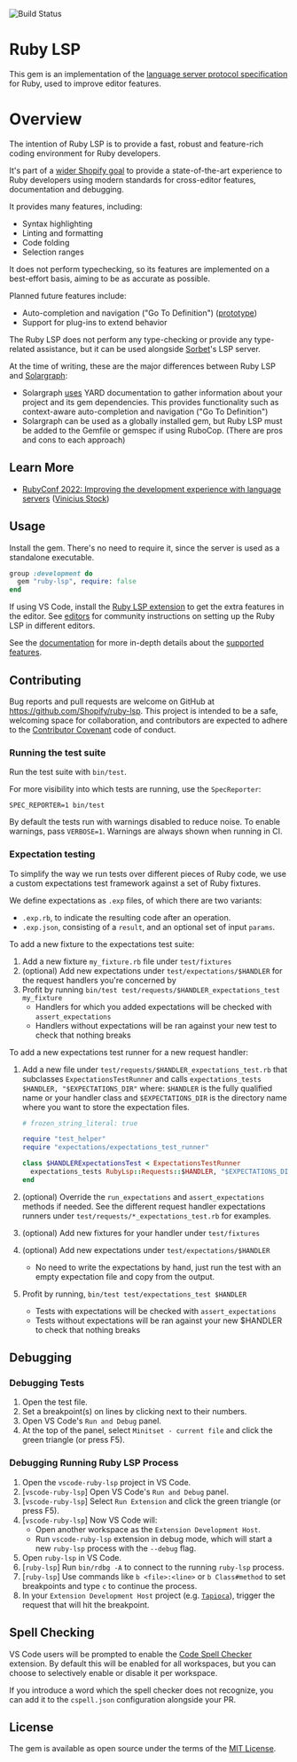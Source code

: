 ![Build Status](https://github.com/Shopify/ruby-lsp/workflows/CI/badge.svg)

# Ruby LSP

This gem is an implementation of the [language server protocol specification](https://microsoft.github.io/language-server-protocol/) for Ruby, used to improve editor features.

# Overview

The intention of Ruby LSP is to provide a fast, robust and feature-rich coding environment for Ruby developers.

It's part of a [wider Shopify goal](https://github.com/Shopify/vscode-shopify-ruby) to provide a state-of-the-art experience to Ruby developers using modern standards for cross-editor features, documentation and debugging.

It provides many features, including:

* Syntax highlighting
* Linting and formatting
* Code folding
* Selection ranges

It does not perform typechecking, so its features are implemented on a best-effort basis, aiming to be as accurate as possible.

Planned future features include:

* Auto-completion and navigation ("Go To Definition") ([prototype](https://github.com/Shopify/ruby-lsp/pull/429))
* Support for plug-ins to extend behavior

The Ruby LSP does not perform any type-checking or provide any type-related assistance, but it can be used alongside [Sorbet](https://github.com/sorbet/sorbet)'s LSP server.

At the time of writing, these are the major differences between Ruby LSP and [Solargraph](https://solargraph.org/):

* Solargraph [uses](https://solargraph.org/guides/yard) YARD documentation to gather information about your project and its gem dependencies. This provides functionality such as context-aware auto-completion and navigation ("Go To Definition")
* Solargraph can be used as a globally installed gem, but Ruby LSP must be added to the Gemfile or gemspec if using RuboCop. (There are pros and cons to each approach)

## Learn More

* [RubyConf 2022: Improving the development experience with language servers](https://www.youtube.com/watch?v=kEfXPTm1aCI) ([Vinicius Stock](https://github.com/vinistock))

## Usage

Install the gem. There's no need to require it, since the server is used as a standalone executable.

```ruby
group :development do
  gem "ruby-lsp", require: false
end
```

If using VS Code, install the [Ruby LSP extension](https://github.com/Shopify/vscode-ruby-lsp) to get the extra features
in the editor. See [editors](https://github.com/Shopify/ruby-lsp/blob/main/EDITORS.md) for community instructions on
setting up the Ruby LSP in different editors.

See the [documentation](https://shopify.github.io/ruby-lsp) for more in-depth details about the
[supported features](https://shopify.github.io/ruby-lsp/RubyLsp/Requests.html).

## Contributing

Bug reports and pull requests are welcome on GitHub at https://github.com/Shopify/ruby-lsp.
This project is intended to be a safe, welcoming space for collaboration, and contributors
are expected to adhere to the
[Contributor Covenant](https://github.com/Shopify/ruby-lsp/blob/main/CODE_OF_CONDUCT.md)
code of conduct.

### Running the test suite

Run the test suite with `bin/test`.

For more visibility into which tests are running, use the `SpecReporter`:

`SPEC_REPORTER=1 bin/test`

By default the tests run with warnings disabled to reduce noise. To enable warnings, pass `VERBOSE=1`.
Warnings are always shown when running in CI.

### Expectation testing

To simplify the way we run tests over different pieces of Ruby code, we use a custom expectations test framework against a set of Ruby fixtures.

We define expectations as `.exp` files, of which there are two variants:
* `.exp.rb`, to indicate the resulting code after an operation.
* `.exp.json`, consisting of a `result`, and an optional set of input `params`.

To add a new fixture to the expectations test suite:

1. Add a new fixture `my_fixture.rb` file under `test/fixtures`
2. (optional) Add new expectations under `test/expectations/$HANDLER` for the request handlers you're concerned by
3. Profit by running `bin/test test/requests/$HANDLER_expectations_test my_fixture`
    * Handlers for which you added expectations will be checked with `assert_expectations`
    * Handlers without expectations will be ran against your new test to check that nothing breaks

To add a new expectations test runner for a new request handler:

1. Add a new file under `test/requests/$HANDLER_expectations_test.rb` that subclasses `ExpectationsTestRunner` and calls `expectations_tests $HANDLER, "$EXPECTATIONS_DIR"` where: `$HANDLER` is the fully qualified name or your handler class and `$EXPECTATIONS_DIR` is the directory name where you want to store the expectation files.

   ```rb
   # frozen_string_literal: true

   require "test_helper"
   require "expectations/expectations_test_runner"

   class $HANDLERExpectationsTest < ExpectationsTestRunner
     expectations_tests RubyLsp::Requests::$HANDLER, "$EXPECTATIONS_DIR"
   end
   ```

2. (optional) Override the `run_expectations` and `assert_expectations` methods if needed. See the different request handler expectations runners under `test/requests/*_expectations_test.rb` for examples.

4. (optional) Add new fixtures for your handler under `test/fixtures`

5. (optional) Add new expectations under `test/expectations/$HANDLER`
   * No need to write the expectations by hand, just run the test with an empty expectation file and copy from the output.

7. Profit by running, `bin/test test/expectations_test $HANDLER`
    * Tests with expectations will be checked with `assert_expectations`
    * Tests without expectations will be ran against your new $HANDLER to check that nothing breaks

## Debugging

### Debugging Tests

1. Open the test file.
2. Set a breakpoint(s) on lines by clicking next to their numbers.
3. Open VS Code's `Run and Debug` panel.
4. At the top of the panel, select `Minitset - current file` and click the green triangle (or press F5).

### Debugging Running Ruby LSP Process

1. Open the `vscode-ruby-lsp` project in VS Code.
2. [`vscode-ruby-lsp`] Open VS Code's `Run and Debug` panel.
3. [`vscode-ruby-lsp`] Select `Run Extension` and click the green triangle (or press F5).
4. [`vscode-ruby-lsp`] Now VS Code will:
    - Open another workspace as the `Extension Development Host`.
    - Run `vscode-ruby-lsp` extension in debug mode, which will start a new `ruby-lsp` process with the `--debug` flag.
5. Open `ruby-lsp` in VS Code.
6. [`ruby-lsp`] Run `bin/rdbg -A` to connect to the running `ruby-lsp` process.
7. [`ruby-lsp`] Use commands like `b <file>:<line>` or `b Class#method` to set breakpoints and type `c` to continue the process.
8. In your `Extension Development Host` project (e.g. [`Tapioca`](https://github.com/Shopify/tapioca)), trigger the request that will hit the breakpoint.

## Spell Checking

VS Code users will be prompted to enable the [Code Spell Checker](https://marketplace.visualstudio.com/items?itemName=streetsidesoftware.code-spell-checker) extension.
By default this will be enabled for all workspaces, but you can choose to selectively enable or disable it per workspace.

If you introduce a word which the spell checker does not recognize, you can add it to the `cspell.json` configuration alongside your PR.

## License

The gem is available as open source under the terms of the
[MIT License](https://github.com/Shopify/ruby-lsp/blob/main/LICENSE.txt).
